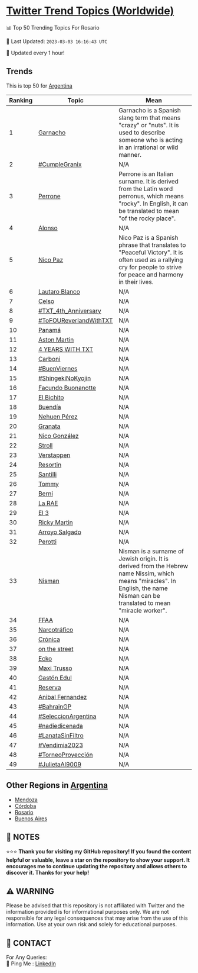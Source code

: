 [Twitter Trend Topics (Worldwide)](https://github.com/ErcinDedeoglu/Twitter-Trend-Topics)
==========


📊 Top 50 Trending Topics For Rosario

📆 Last Updated: `2023-03-03 16:16:43 UTC`

🔧 Updated every 1 hour!


## Trends

This is top 50 for [Argentina](</Argentina>)

| Ranking | Topic | Mean |
| ------- | ------------ | ------------ |
| 1 | [Garnacho](http://twitter.com/search?q=Garnacho) | Garnacho is a Spanish slang term that means "crazy" or "nuts". It is used to describe someone who is acting in an irrational or wild manner. |
| 2 | [#CumpleGranix](http://twitter.com/search?q=%23CumpleGranix) | N/A |
| 3 | [Perrone](http://twitter.com/search?q=Perrone) | Perrone is an Italian surname. It is derived from the Latin word perronus, which means "rocky". In English, it can be translated to mean "of the rocky place". |
| 4 | [Alonso](http://twitter.com/search?q=Alonso) | N/A |
| 5 | [Nico Paz](http://twitter.com/search?q=Nico+Paz) | Nico Paz is a Spanish phrase that translates to "Peaceful Victory". It is often used as a rallying cry for people to strive for peace and harmony in their lives. |
| 6 | [Lautaro Blanco](http://twitter.com/search?q=Lautaro+Blanco) | N/A |
| 7 | [Celso](http://twitter.com/search?q=Celso) | N/A |
| 8 | [#TXT_4th_Anniversary](http://twitter.com/search?q=%23TXT_4th_Anniversary) | N/A |
| 9 | [#ToFOUReverlandWithTXT](http://twitter.com/search?q=%23ToFOUReverlandWithTXT) | N/A |
| 10 | [Panamá](http://twitter.com/search?q=Panam%c3%a1) | N/A |
| 11 | [Aston Martin](http://twitter.com/search?q=Aston+Martin) | N/A |
| 12 | [4 YEARS WITH TXT](http://twitter.com/search?q=4+YEARS+WITH+TXT) | N/A |
| 13 | [Carboni](http://twitter.com/search?q=Carboni) | N/A |
| 14 | [#BuenViernes](http://twitter.com/search?q=%23BuenViernes) | N/A |
| 15 | [#ShingekiNoKyojin](http://twitter.com/search?q=%23ShingekiNoKyojin) | N/A |
| 16 | [Facundo Buonanotte](http://twitter.com/search?q=Facundo+Buonanotte) | N/A |
| 17 | [El Bichito](http://twitter.com/search?q=El+Bichito) | N/A |
| 18 | [Buendía](http://twitter.com/search?q=Buend%c3%ada) | N/A |
| 19 | [Nehuen Pérez](http://twitter.com/search?q=Nehuen+P%c3%a9rez) | N/A |
| 20 | [Granata](http://twitter.com/search?q=Granata) | N/A |
| 21 | [Nico González](http://twitter.com/search?q=Nico+Gonz%c3%a1lez) | N/A |
| 22 | [Stroll](http://twitter.com/search?q=Stroll) | N/A |
| 23 | [Verstappen](http://twitter.com/search?q=Verstappen) | N/A |
| 24 | [Resortin](http://twitter.com/search?q=Resortin) | N/A |
| 25 | [Santilli](http://twitter.com/search?q=Santilli) | N/A |
| 26 | [Tommy](http://twitter.com/search?q=Tommy) | N/A |
| 27 | [Berni](http://twitter.com/search?q=Berni) | N/A |
| 28 | [La RAE](http://twitter.com/search?q=La+RAE) | N/A |
| 29 | [El 3](http://twitter.com/search?q=El+3) | N/A |
| 30 | [Ricky Martin](http://twitter.com/search?q=Ricky+Martin) | N/A |
| 31 | [Arroyo Salgado](http://twitter.com/search?q=Arroyo+Salgado) | N/A |
| 32 | [Perotti](http://twitter.com/search?q=Perotti) | N/A |
| 33 | [Nisman](http://twitter.com/search?q=Nisman) | Nisman is a surname of Jewish origin. It is derived from the Hebrew name Nissim, which means "miracles". In English, the name Nisman can be translated to mean "miracle worker". |
| 34 | [FFAA](http://twitter.com/search?q=FFAA) | N/A |
| 35 | [Narcotráfico](http://twitter.com/search?q=Narcotr%c3%a1fico) | N/A |
| 36 | [Crónica](http://twitter.com/search?q=Cr%c3%b3nica) | N/A |
| 37 | [on the street](http://twitter.com/search?q=on+the+street) | N/A |
| 38 | [Ecko](http://twitter.com/search?q=Ecko) | N/A |
| 39 | [Maxi Trusso](http://twitter.com/search?q=Maxi+Trusso) | N/A |
| 40 | [Gastón Edul](http://twitter.com/search?q=Gast%c3%b3n+Edul) | N/A |
| 41 | [Reserva](http://twitter.com/search?q=Reserva) | N/A |
| 42 | [Anibal Fernandez](http://twitter.com/search?q=Anibal+Fernandez) | N/A |
| 43 | [#BahrainGP](http://twitter.com/search?q=%23BahrainGP) | N/A |
| 44 | [#SeleccionArgentina](http://twitter.com/search?q=%23SeleccionArgentina) | N/A |
| 45 | [#nadiedicenada](http://twitter.com/search?q=%23nadiedicenada) | N/A |
| 46 | [#LanataSinFiltro](http://twitter.com/search?q=%23LanataSinFiltro) | N/A |
| 47 | [#Vendimia2023](http://twitter.com/search?q=%23Vendimia2023) | N/A |
| 48 | [#TorneoProyección](http://twitter.com/search?q=%23TorneoProyecci%c3%b3n) | N/A |
| 49 | [#JulietaAl9009](http://twitter.com/search?q=%23JulietaAl9009) | N/A |



## Other Regions in [Argentina](</Argentina>)

* [Mendoza](</Argentina/Mendoza.md>)
* [Córdoba](</Argentina/Córdoba.md>)
* [Rosario](</Argentina/Rosario.md>)
* [Buenos Aires](</Argentina/Buenos Aires.md>)



## 📝 NOTES

⭐⭐⭐ **Thank you for visiting my GitHub repository! If you found the content helpful or valuable, leave a star on the repository to show your support. It encourages me to continue updating the repository and allows others to discover it. Thanks for your help!**


## ⚠️ WARNING

Please be advised that this repository is not affiliated with Twitter and the information provided is for informational purposes only. We are not responsible for any legal consequences that may arise from the use of this information. Use at your own risk and solely for educational purposes.


## 📨 CONTACT

 For Any Queries:  
            🏓 Ping Me : [LinkedIn](https://www.linkedin.com/in/ercindedeoglu/)
